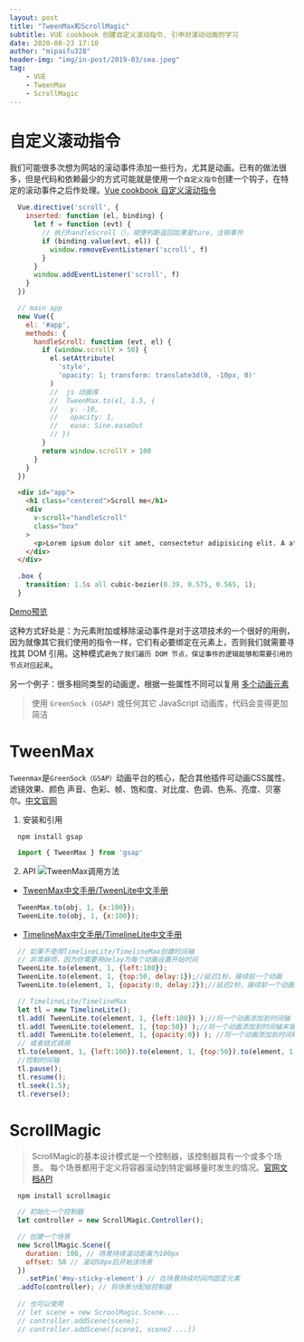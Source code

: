```yaml
---
layout: post
title: "TweenMax和ScrollMagic"
subtitle: VUE cookbook 创建自定义滚动指令, 引申对滚动动画的学习
date: 2020-08-23 17:10
author: "mipaifu328"
header-img: "img/in-post/2019-03/sea.jpeg"
tag: 
    - VUE
    - TweenMax
    - ScrollMagic
---
```


# 自定义滚动指令

我们可能很多次想为网站的滚动事件添加一些行为，尤其是动画。已有的做法很多，但是代码和依赖最少的方式可能就是使用一个`自定义指令`创建一个钩子，在特定的滚动事件之后作处理。[Vue cookbook 自定义滚动指令](https://cn.vuejs.org/v2/cookbook/creating-custom-scroll-directives.html)
``` js
  Vue.directive('scroll', {
    inserted: function (el, binding) {
      let f = function (evt) {
        // 执行handleScroll（），顺便判断返回如果是ture，注销事件
        if (binding.value(evt, el)) {
          window.removeEventListener('scroll', f)
        }
      }
      window.addEventListener('scroll', f)
    }
  })

  // main app
  new Vue({
    el: '#app',
    methods: {
      handleScroll: function (evt, el) {
        if (window.scrollY > 50) {
          el.setAttribute(
            'style',
            'opacity: 1; transform: translate3d(0, -10px, 0)'
          )
          //  js 动画库
          //  TweenMax.to(el, 1.5, {
          //   y: -10,
          //   opacity: 1,
          //   ease: Sine.easeOut
          // })
        }
        return window.scrollY > 100
      }
    }
  })
```
``` html
  <div id="app">
    <h1 class="centered">Scroll me</h1>
    <div
      v-scroll="handleScroll"
      class="box"
    >
      <p>Lorem ipsum dolor sit amet, consectetur adipisicing elit. A atque amet harum aut ab veritatis earum porro praesentium ut corporis. Quasi provident dolorem officia iure fugiat, eius mollitia sequi quisquam.</p>
    </div>
  </div>
```
``` css
  .box {
    transition: 1.5s all cubic-bezier(0.39, 0.575, 0.565, 1);
  }
```

[Demo预览](https://codepen.io/sdras/pen/983220ed949ac670dff96bdcaf9d3338)

这种方式好处是：为元素附加或移除滚动事件是对于这项技术的一个很好的用例，因为就像其它我们使用的指令一样，它们有必要绑定在元素上，否则我们就需要寻找其 DOM 引用。这种模式`避免了我们遍历 DOM 节点，保证事件的逻辑能够和需要引用的节点对应起来`。  

另一个例子：很多相同类型的动画逻，根据一些属性不同可以复用 [多个动画元素](https://codepen.io/sdras/pen/NyQRXO)

> 使用 `GreenSock (GSAP)` 或任何其它 JavaScript 动画库，代码会变得更加简洁

# TweenMax
`Tweenmax`是`GreenSock（GSAP）`动画平台的核心，配合其他插件可动画CSS属性、滤镜效果、颜色 声音、色彩、帧、饱和度、对比度、色调、色系、亮度、贝塞尔。[中文官网](https://www.tweenmax.com.cn/)

1. 安装和引用  
  ``` shell
    npm install gsap
  ```
  ``` js
    import { TweenMax } from 'gsap'
  ```
2. API 
  ![TweenMax调用方法](https://www.tweenmax.com.cn/templets/default/images/tweenmax-started-01.png)  
  - [TweenMax中文手册/TweenLite中文手册](https://www.tweenmax.com.cn/api/tweenmax/)   
  ``` js
    TweenMax.to(obj, 1, {x:100});
    TweenLite.to(obj, 1, {x:100});
  ```  
  - [TimelineMax中文手册/TimelineLite中文手册](https://www.tweenmax.com.cn/api/timelinemax/)  
  ``` js
    // 如果不使用TimelineLite/TimelineMax创建时间轴
    // 非常麻烦，因为你需要用delay为每个动画设置开始时间
    TweenLite.to(element, 1, {left:100});
    TweenLite.to(element, 1, {top:50, delay:1});//延迟1秒，接续前一个动画
    TweenLite.to(element, 1, {opacity:0, delay:2});//延迟2秒，接续前一个动画
  ```
  ``` js
    // TimelineLite/TimelineMax
    let tl = new TimelineLite();
    tl.add( TweenLite.to(element, 1, {left:100}) );//将一个动画添加到时间轴
    tl.add( TweenLite.to(element, 1, {top:50}) );//将一个动画添加到时间轴末端，即与前一个动画接续
    tl.add( TweenLite.to(element, 1, {opacity:0}) ); //将一个动画添加到时间轴末端，即与前一个动画接续
    // 或者链式调用
    tl.to(element, 1, {left:100}).to(element, 1, {top:50}).to(element, 1, {opacity:0});
    //控制时间轴
    tl.pause();
    tl.resume();
    tl.seek(1.5);
    tl.reverse();
  ```

# ScrollMagic

> ScrollMagic的基本设计模式是一个控制器，该控制器具有一个或多个场景。
每个场景都用于定义将容器滚动到特定偏移量时发生的情况。[官网文档API](http://scrollmagic.io/docs/index.html)  

``` shell
  npm install scrollmagic
```
``` js
  // 初始化一个控制器
  let controller = new ScrollMagic.Controller();

  // 创建一个场景
  new ScrollMagic.Scene({
    duration: 100, // 场景持续滚动距离为100px
    offset: 50 // 滚动50px后开始该场景
  })
	.setPin('#my-sticky-element') // 在场景持续时间内固定元素
  .addTo(controller); // 将场景分配给控制器
  
  // 也可以使用
  // let scene = new ScroolMagic.Scene....
  // controller.addScene(scene);
  // controller.addScene([scene1, scene2 ...])
```

  
